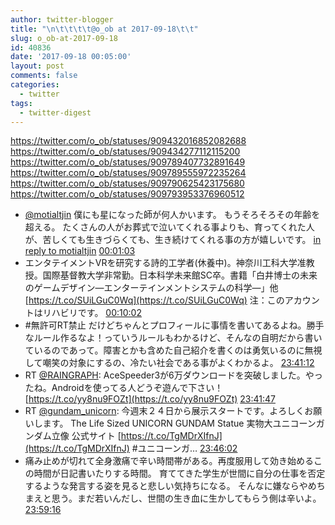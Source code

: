 ```yaml
---
author: twitter-blogger
title: "\n\t\t\t\t@o_ob at 2017-09-18\t\t"
slug: o_ob-at-2017-09-18
id: 40836
date: '2017-09-18 00:05:00'
layout: post
comments: false
categories:
  - twitter
tags:
  - twitter-digest
---
```


https://twitter.com/o_ob/statuses/909432016852082688 https://twitter.com/o_ob/statuses/909434277112115200 https://twitter.com/o_ob/statuses/909789407732891649 https://twitter.com/o_ob/statuses/909789555972235264 https://twitter.com/o_ob/statuses/909790625423175680 https://twitter.com/o_ob/statuses/909793953376960512  

*   [@motialtjin](https://twitter.com/motialtjin) 僕にも星になった師が何人かいます。 もうそろそろその年齢を超える。 たくさんの人がお葬式で泣いてくれる事よりも、育ってくれた人が、苦しくても生きづらくても、生き続けてくれる事の方が嬉しいです。 [in reply to motialtjin](https://twitter.com/motialtjin/statuses/909429743535104001) [00:01:03](https://twitter.com/o_ob/statuses/909432016852082688)
*   エンタテイメントVRを研究する詩的工学者(休養中)。神奈川工科大学准教授。国際基督教大学非常勤。日本科学未来館SC卒。書籍「白井博士の未来のゲームデザイン―エンターテインメントシステムの科学―」他 [https://t.co/SUiLGuC0Wq](https://t.co/SUiLGuC0Wq) 注：このアカウントはリハビリです。 [00:10:02](https://twitter.com/o_ob/statuses/909434277112115200)
*   #無許可RT禁止 だけどちゃんとプロフィールに事情を書いてあるよね。勝手なルール作るなよ！っていうルールもわかるけど、そんなの自明だから書いているのであって。障害とかも含めた自己紹介を書くのは勇気いるのに無視して嘲笑の対象にするの、冷たい社会である事がよくわかるよ。 [23:41:12](https://twitter.com/o_ob/statuses/909789407732891649)
*   RT [@RAINGRAPH](https://twitter.com/RAINGRAPH): AceSpeeder3が6万ダウンロードを突破しました。やったね。Androidを使ってる人どうぞ遊んで下さい！ [https://t.co/yy8nu9FOZt](https://t.co/yy8nu9FOZt) [23:41:47](https://twitter.com/o_ob/statuses/909789555972235264)
*   RT [@gundam_unicorn](https://twitter.com/gundam_unicorn): 今週末２４日から展示スタートです。よろしくお願いします。 The Life Sized UNICORN GUNDAM Statue 実物大ユニコーンガンダム立像 公式サイト [https://t.co/TgMDrXIfnJ](https://t.co/TgMDrXIfnJ) #ユニコーンガ… [23:46:02](https://twitter.com/o_ob/statuses/909790625423175680)
*   痛み止めが切れて全身激痛で辛い時間帯がある。再度服用して効き始めるこの時間が日記書いたりする時間。 育ててきた学生が世間に自分の仕事を否定するような発言する姿を見ると悲しい気持ちになる。 そんなに嫌ならやめちまえと思う。まだ若いんだし、世間の生き血に生かしてもらう側は辛いよ。 [23:59:16](https://twitter.com/o_ob/statuses/909793953376960512)